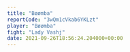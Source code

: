 ```yaml
---
title: "Bøømba"
reportCode: "3wQm1cVkab6YKLzt"
player: "Bøømba"
fight: "Lady Vashj"
date: 2021-09-26T18:56:24.204000+00:00
---
```

